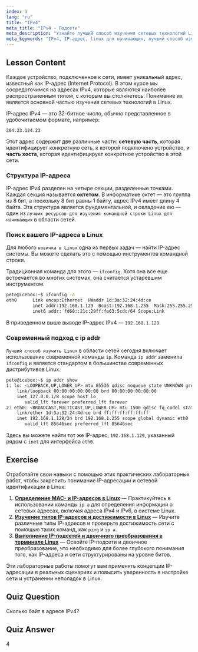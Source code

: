```yaml
---
index: 1
lang: "ru"
title: "IPv4"
meta_title: "IPv4 - Подсети"
meta_description: "Узнайте лучший способ изучения сетевых технологий Linux, поняв адресацию IPv4. Это руководство для начинающих охватывает структуру IP и способы определения вашего IP с помощью командной строки."
meta_keywords: "IPv4, IP-адрес, linux для начинающих, лучший способ изучения linux, командная строка linux для начинающих, ifconfig, ip addr, основы сети"
---
```


## Lesson Content

Каждое устройство, подключенное к сети, имеет уникальный адрес, известный как IP-адрес (Internet Protocol). В этом курсе мы сосредоточимся на адресах IPv4, которые являются наиболее распространенным типом, с которым вы столкнетесь. Понимание их является основной частью изучения сетевых технологий в Linux.

IP-адрес IPv4 — это 32-битное число, обычно представленное в удобочитаемом формате, например:

```
204.23.124.23
```

Этот адрес содержит две различные части: **сетевую часть**, которая идентифицирует конкретную сеть, к которой подключено устройство, и **часть хоста**, которая идентифицирует конкретное устройство в этой сети.

### Структура IP-адреса

IP-адрес IPv4 разделен на четыре секции, разделенные точками. Каждая секция называется **октетом**. В информатике октет — это группа из 8 бит, а поскольку 8 бит равны 1 байту, адрес IPv4 имеет длину 4 байта. Эта структура является фундаментальной, и овладение ею — один из `лучших ресурсов для изучения командной строки Linux для начинающих` в области сетей.

### Поиск вашего IP-адреса в Linux

Для любого `новичка в Linux` одна из первых задач — найти IP-адрес системы. Вы можете сделать это с помощью инструментов командной строки.

Традиционная команда для этого — `ifconfig`. Хотя она все еще встречается во многих системах, она считается устаревшим инструментом.

```bash
pete@icebox:~$ ifconfig -a
eth0      Link encap:Ethernet  HWaddr 1d:3a:32:24:4d:ce
          inet addr:192.168.1.129  Bcast:192.168.1.255  Mask:255.255.255.0
          inet6 addr: fd60::21c:29ff:fe63:5cdc/64 Scope:Link
```

В приведенном выше выводе IP-адрес IPv4 — `192.168.1.129`.

### Современный подход с ip addr

`Лучший способ изучить Linux` в области сетей сегодня включает использование современной команды `ip`. Команда `ip addr` заменила `ifconfig` и является стандартом в большинстве современных дистрибутивов Linux.

```bash
pete@icebox:~$ ip addr show
1: lo: <LOOPBACK,UP,LOWER_UP> mtu 65536 qdisc noqueue state UNKNOWN group default qlen 1000
    link/loopback 00:00:00:00:00:00 brd 00:00:00:00:00:00
    inet 127.0.0.1/8 scope host lo
       valid_lft forever preferred_lft forever
2: eth0: <BROADCAST,MULTICAST,UP,LOWER_UP> mtu 1500 qdisc fq_codel state UP group default qlen 1000
    link/ether 1d:3a:32:24:4d:ce brd ff:ff:ff:ff:ff:ff
    inet 192.168.1.129/24 brd 192.168.1.255 scope global dynamic eth0
       valid_lft 85646sec preferred_lft 85646sec
```

Здесь вы можете найти тот же IP-адрес, `192.168.1.129`, указанный рядом с `inet` для интерфейса `eth0`.

## Exercise

Отработайте свои навыки с помощью этих практических лабораторных работ, чтобы закрепить понимание IP-адресации и сетевой идентификации в Linux:

1. **[Определение MAC- и IP-адресов в Linux](https://labex.io/ru/labs/comptia-identify-mac-and-ip-addresses-in-linux-592731)** — Практикуйтесь в использовании команды `ip a` для определения информации о сетевых адресах, включая адреса IPv4 и IPv6, в системе Linux.
2. **[Изучение типов IP-адресов и достижимости в Linux](https://labex.io/ru/labs/comptia-explore-ip-address-types-and-reachability-in-linux-592780)** — Изучите различные типы IP-адресов и проверьте достижимость сети с помощью таких команд, как `ping` и `ip a`.
3. **[Выполнение IP-подсетей и двоичного преобразования в терминале Linux](https://labex.io/ru/labs/comptia-perform-ip-subnetting-and-binary-conversion-in-the-linux-terminal-592782)** — Освойте IP-подсети и двоичное преобразование, что необходимо для более глубокого понимания того, как IP-адреса и сети структурированы на уровне битов.

Эти лабораторные работы помогут вам применять концепции IP-адресации в реальных сценариях и повысить уверенность в настройке сети и устранении неполадок в Linux.

## Quiz Question

Сколько байт в адресе IPv4?

## Quiz Answer

4
